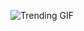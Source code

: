 
<!-- GIF_SECTION -->
![Trending GIF](https://media4.giphy.com/media/v1.Y2lkPThiYjIxNzcyYmJyeGtwYnJ5M2lnMHp3cWVqaGNwYmhtbnljYzQ5OThhMGt1NXYzNiZlcD12MV9naWZzX3NlYXJjaCZjdD1n/Ah9o4OswzOuFSRUN57/giphy.gif)
<!-- END_GIF_SECTION -->
